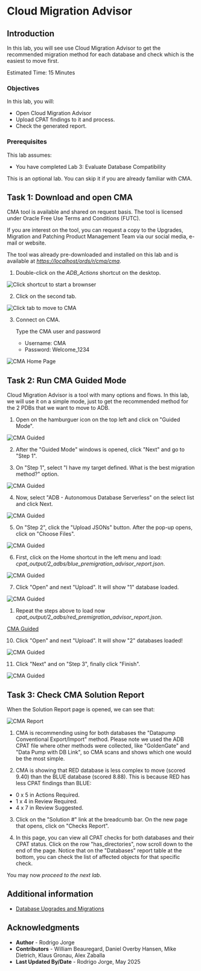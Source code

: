 # Cloud Migration Advisor

## Introduction

In this lab, you will see use Cloud Migration Advisor to get the recommended migration method for each database and check which is the easiest to move first.

Estimated Time: 15 Minutes

### Objectives

In this lab, you will:

* Open Cloud Migration Advisor
* Upload CPAT findings to it and process.
* Check the generated report.

### Prerequisites

This lab assumes:

- You have completed Lab 3: Evaluate Database Compatibility

This is an optional lab. You can skip it if you are already familiar with CMA.

## Task 1: Download and open CMA

CMA tool is available and shared on request basis. The tool is licensed under Oracle Free Use Terms and Conditions (FUTC).

If you are interest on the tool, you can request a copy to the Upgrades, Migration and Patching Product Management Team via our social media, e-mail or website.

The tool was already pre-downloaded and installed on this lab and is available at *[https://localhost/ords/r/cma/cma](https://localhost/ords/r/cma/cma)*.

1. Double-click on the *ADB_Actions* shortcut on the desktop.

![Click shortcut to start a brownser](images/cma-icon.png)

2. Click on the second tab.

![Click tab to move to CMA](images/cma-tab.png)

3. Connect on CMA.

    Type the CMA user and password

    * Username: CMA
    * Password: Welcome_1234

![CMA Home Page](images/cma-home.png)

## Task 2: Run CMA Guided Mode

Cloud Migration Advisor is a tool with many options and flows.
In this lab, we will use it on a simple mode, just to get the recommended method for the 2 PDBs that we want to move to ADB.

1. Open on the hamburguer icon on the top left and click on "Guided Mode".

![CMA Guided](images/cma-guided-1.png)

2. After the "Guided Mode" windows is opened, click "Next" and go to "Step 1".

3. On "Step 1", select "I have my target defined. What is the best migration method?" option.

![CMA Guided](images/cma-guided-2.png)

4. Now, select "ADB - Autonomous Database Serverless" on the select list and click Next.

![CMA Guided](images/cma-guided-3.png)

5. On "Step 2", click the "Upload JSONs" button. After the pop-up opens, click on "Choose Files".

![CMA Guided](images/cma-guided-4.png)

6. First, click on the Home shortcut in the left menu and load: *cpat\_output/2\_adbs/blue_premigration\_advisor\_report.json*.

![CMA Guided](images/cma-guided-5.png)

7. Click "Open" and next "Upload". It will show "1" database loaded.

![CMA Guided](images/cma-guided-6.png)

1. Repeat the steps above to load now *cpat\_output/2\_adbs/red\_premigration\_advisor\_report.json*.

[CMA Guided](images/cma-guided-7.png)

10.  Click "Open" and next "Upload". It will show "2" databases loaded!

![CMA Guided](images/cma-guided-8.png)

11.  Click "Next" and on "Step 3", finally click "Finish".

![CMA Guided](images/cma-guided-9.png)

## Task 3: Check CMA Solution Report

When the Solution Report page is opened, we can see that:

![CMA Report](images/cma-report.png)

1. CMA is recommending using for both databases the "Datapump Conventional Export/Import" method. Please note we used the ADB CPAT file where other methods were collected, like "GoldenGate" and "Data Pump with DB Link", so CMA scans and shows which one would be the most simple.

2. CMA is showing that RED database is less complex to move (scored 9.40) than the BLUE database (scored 8.88). This is because RED has less CPAT findings than BLUE:
  + 0 x 5 in Actions Required.
  + 1 x 4 in Review Required.
  + 4 x 7 in Review Suggested.

3. Click on the "Solution #" link at the breadcumb bar. On the new page that opens, click on "Checks Report".

4. In this page, you can view all CPAT checks for both databases and their CPAT status. Click on the row "has_directories", now scroll down to the end of the page. Notice that on the "Databases" report table at the bottom, you can check the list of affected objects for that specific check.

You may now *proceed to the next lab*.

## Additional information

* [Database Upgrades and Migrations](https://www.oracle.com/database/upgrades/)

## Acknowledgments

* **Author** - Rodrigo Jorge
* **Contributors** - William Beauregard, Daniel Overby Hansen, Mike Dietrich, Klaus Gronau, Alex Zaballa
* **Last Updated By/Date** - Rodrigo Jorge, May 2025